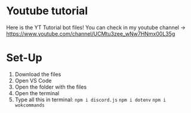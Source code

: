 # Youtube tutorial
Here is the YT Tutorial bot files! You can check in my youtube channel -> https://www.youtube.com/channel/UCMtu3zee_wNw7HNmx00L35g

# Set-Up
1. Download the files
2. Open VS Code
3. Open the folder with the files 
4. Open the terminal
5. Type all this in terminal:
  `npm i discord.js`
  `npm i dotenv`
  `npm i wokcommands`

